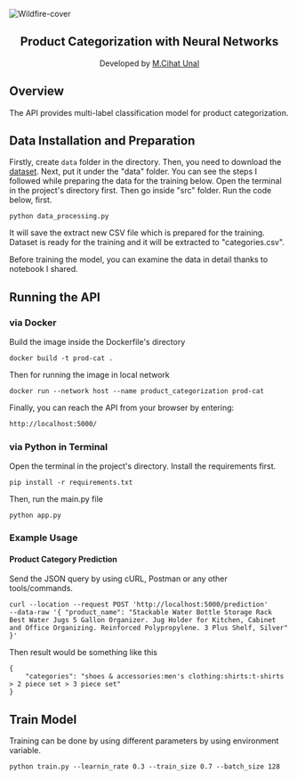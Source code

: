 ![Wildfire-cover](https://images.ctfassets.net/3viuren4us1n/4jw95A7JsM8bx6jPGCBSka/9c16251949c69108d0702d7fc0ce8042/product_categorization.jpg)
<h2 align="center">Product Categorization with Neural Networks</h2>
<p align="center">
  Developed by <a href="https://github.com/ByUnal"> M.Cihat Unal </a> 
</p>

## Overview

The API provides multi-label classification model for product categorization.

## Data Installation and Preparation
Firstly, create ```data``` folder in the directory. Then, you need to download the 
[dataset](https://drive.google.com/file/d/1jRPAJuJqQmaZZUiciDdmP0FZ3VGhQwWc/view?usp=sharing). Next, put it under the "data" folder.
You can see the steps I followed while preparing the data for the training below. Open the terminal in the project's directory first.
Then go inside "src" folder. Run the code below, first.
```
python data_processing.py
```
It will save the extract new CSV file which is prepared for the training.
Dataset is ready for the training and it will be extracted to "categories.csv".

Before training the model, you can examine the data in detail thanks to notebook I shared.

## Running the API

### via Docker
Build the image inside the Dockerfile's directory
```commandline
docker build -t prod-cat .
```
Then for running the image in local network
```commandline
docker run --network host --name product_categorization prod-cat
```
Finally, you can reach the API from your browser by entering:
```bash
http://localhost:5000/
```

### via Python in Terminal

Open the terminal in the project's directory.
Install the requirements first.
```commandline
pip install -r requirements.txt
```
Then, run the main.py file
```commandline
python app.py
```

### Example Usage
#### Product Category Prediction

Send the JSON query by using cURL, Postman or any other tools/commands.
```
curl --location --request POST 'http://localhost:5000/prediction' 
--data-raw '{ "product_name": "Stackable Water Bottle Storage Rack Best Water Jugs 5 Gallon Organizer. Jug Holder for Kitchen, Cabinet and Office Organizing. Reinforced Polypropylene. 3 Plus Shelf, Silver" }'
```

Then result would be something like this
```
{
    "categories": "shoes & accessories:men's clothing:shirts:t-shirts > 2 piece set > 3 piece set"
}
```

## Train Model
Training can be done by using different parameters by using environment variable.
```commandline
python train.py --learnin_rate 0.3 --train_size 0.7 --batch_size 128
```
